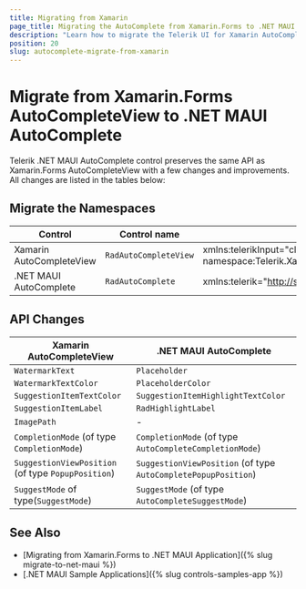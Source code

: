 ```yaml
---
title: Migrating from Xamarin
page_title: Migrating the AutoComplete from Xamarin.Forms to .NET MAUI
description: "Learn how to migrate the Telerik UI for Xamarin AutoComplete to the Telerik UI for .NET MAUI framework by updating the namespaces and the incompatible NuGet packages."
position: 20
slug: autocomplete-migrate-from-xamarin
---
```


# Migrate from Xamarin.Forms AutoCompleteView to .NET MAUI AutoComplete

Telerik .NET MAUI AutoComplete control preserves the same API as Xamarin.Forms AutoCompleteView with a few changes and improvements. All changes are listed in the tables below:

## Migrate the Namespaces

| Control | Control name | XAML Namespcace | C# Namespace|
| --------------- | --------------- | --------------- | --------------- |
| Xamarin AutoCompleteView | `RadAutoCompleteView` | xmlns:telerikInput="clr-namespace:Telerik.XamarinForms.Input;assembly=Telerik.XamarinForms.Input" | using Telerik.XamarinForms.Input; |
| .NET MAUI AutoComplete | `RadAutoComplete` | xmlns:telerik="http://schemas.telerik.com/2022/xaml/maui" | using Telerik.Maui.Controls; |

## API Changes

| Xamarin AutoCompleteView | .NET MAUI AutoComplete |
| ------------- | --------------- |
| `WatermarkText` | `Placeholder` |
| `WatermarkTextColor` | `PlaceholderColor` |
| `SuggestionItemTextColor` | `SuggestionItemHighlightTextColor` |
| `SuggestionItemLabel` | `RadHighlightLabel` |
| `ImagePath` | - |
| `CompletionMode` (of type `CompletionMode`) | `CompletionMode` (of type `AutoCompleteCompletionMode`) |
| `SuggestionViewPosition` (of type `PopupPosition`) | `SuggestionViewPosition` (of type `AutoCompletePopupPosition`) |
| `SuggestMode` of type(`SuggestMode`) | `SuggestMode` (of type `AutoCompleteSuggestMode`) |

## See Also

* [Migrating from Xamarin.Forms to .NET MAUI Application]({% slug migrate-to-net-maui %})
* [.NET MAUI Sample Applications]({% slug controls-samples-app %})
